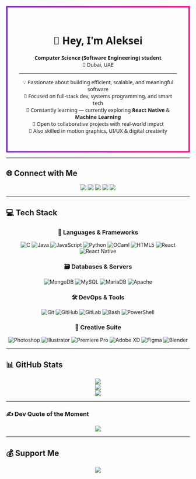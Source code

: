 <!-- ANIMATED GRADIENT BORDER STYLE (for use in HTML hosting like GitHub Pages) -->
<style>
@keyframes borderFlow {
  0% { border-image-source: linear-gradient(270deg, #ff0080, #7928ca); }
  50% { border-image-source: linear-gradient(270deg, #7928ca, #ff0080); }
  100% { border-image-source: linear-gradient(270deg, #ff0080, #7928ca); }
}
.animated-box {
  border: 4px solid;
  border-radius: 20px;
  border-image-slice: 1;
  padding: 2rem;
  border-image-source: linear-gradient(270deg, #ff0080, #7928ca);
  animation: borderFlow 6s ease infinite;
  font-family: 'Segoe UI', Tahoma, Geneva, Verdana, sans-serif;
}
</style>

<div align="center" class="animated-box">

# 💫 Hey, I'm Aleksei  
**Computer Science (Software Engineering) student**  
📍 Dubai, UAE

---

💡 Passionate about building efficient, scalable, and meaningful software  
🔧 Focused on full-stack dev, systems programming, and smart tech  
🌱 Constantly learning — currently exploring **React Native** & **Machine Learning**  
🤝 Open to collaborative projects with real-world impact  
🎨 Also skilled in motion graphics, UI/UX & digital creativity

</div>

---

## 🌐 Connect with Me

<p align="center">
  <a href="https://behance.net/72f654c9"><img src="https://img.shields.io/badge/Behance-1769ff?logo=behance&logoColor=white" /></a>
  <a href="https://discord.gg/rejlet"><img src="https://img.shields.io/badge/Discord-7289DA?logo=discord&logoColor=white" /></a>
  <a href="https://instagram.com/@theonlyrejlet"><img src="https://img.shields.io/badge/Instagram-E4405F?logo=instagram&logoColor=white" /></a>
  <a href="https://linkedin.com/in/aleksei-evgrafov"><img src="https://img.shields.io/badge/LinkedIn-0077B5?logo=linkedin&logoColor=white" /></a>
  <a href="mailto:alekseievgrafov@outlook.com"><img src="https://img.shields.io/badge/Email-D14836?logo=gmail&logoColor=white" /></a>
</p>

---

## 💻 Tech Stack

<div align="center">

### 🧠 Languages & Frameworks

![C](https://img.shields.io/badge/C-00599C?style=flat&logo=c&logoColor=white)
![Java](https://img.shields.io/badge/Java-ED8B00?style=flat&logo=java&logoColor=white)
![JavaScript](https://img.shields.io/badge/JavaScript-F7DF1E?style=flat&logo=javascript&logoColor=000)
![Python](https://img.shields.io/badge/Python-3670A0?style=flat&logo=python&logoColor=ffdd54)
![OCaml](https://img.shields.io/badge/OCaml-E98407?style=flat&logo=ocaml&logoColor=white)
![HTML5](https://img.shields.io/badge/HTML5-E34F26?style=flat&logo=html5&logoColor=white)
![React](https://img.shields.io/badge/React-20232a?style=flat&logo=react&logoColor=61DAFB)
![React Native](https://img.shields.io/badge/React_Native-20232a?style=flat&logo=react&logoColor=61DAFB)

### 🗃️ Databases & Servers

![MongoDB](https://img.shields.io/badge/MongoDB-4ea94b?style=flat&logo=mongodb&logoColor=white)
![MySQL](https://img.shields.io/badge/MySQL-4479A1?style=flat&logo=mysql&logoColor=white)
![MariaDB](https://img.shields.io/badge/MariaDB-003545?style=flat&logo=mariadb&logoColor=white)
![Apache](https://img.shields.io/badge/Apache-D42029?style=flat&logo=apache&logoColor=white)

### 🛠️ DevOps & Tools

![Git](https://img.shields.io/badge/Git-F05033?style=flat&logo=git&logoColor=white)
![GitHub](https://img.shields.io/badge/GitHub-121011?style=flat&logo=github&logoColor=white)
![GitLab](https://img.shields.io/badge/GitLab-FC6D26?style=flat&logo=gitlab&logoColor=white)
![Bash](https://img.shields.io/badge/Bash-121011?style=flat&logo=gnu-bash&logoColor=white)
![PowerShell](https://img.shields.io/badge/PowerShell-5391FE?style=flat&logo=powershell&logoColor=white)

### 🎨 Creative Suite

![Photoshop](https://img.shields.io/badge/Photoshop-31A8FF?style=flat&logo=adobe%20photoshop&logoColor=white)
![Illustrator](https://img.shields.io/badge/Illustrator-FF9A00?style=flat&logo=adobe%20illustrator&logoColor=white)
![Premiere Pro](https://img.shields.io/badge/Premiere_Pro-9999FF?style=flat&logo=Adobe%20Premiere%20Pro&logoColor=white)
![Adobe XD](https://img.shields.io/badge/XD-470137?style=flat&logo=Adobe%20XD&logoColor=FF61F6)
![Figma](https://img.shields.io/badge/Figma-F24E1E?style=flat&logo=figma&logoColor=white)
![Blender](https://img.shields.io/badge/Blender-F5792A?style=flat&logo=blender&logoColor=white)

</div>

---

## 📊 GitHub Stats

<p align="center">
  <img src="https://github-readme-stats.vercel.app/api?username=aleksei-rejlet&theme=omni&hide_border=true&include_all_commits=true&count_private=true" /><br/>
  <img src="https://nirzak-streak-stats.vercel.app/?user=aleksei-rejlet&theme=omni&hide_border=true" /><br/>
  <img src="https://github-readme-stats.vercel.app/api/top-langs/?username=aleksei-rejlet&theme=omni&hide_border=true&layout=compact" />
</p>

---

### ✍️ Dev Quote of the Moment

<p align="center">
  <img src="https://quotes-github-readme.vercel.app/api?type=horizontal&theme=radical" />
</p>

---

## 💰 Support Me

<p align="center">
  <a href="https://paypal.me/@rejlet">
    <img src="https://img.shields.io/badge/PayPal-00457C?style=for-the-badge&logo=paypal&logoColor=white" />
  </a>
</p>

<!-- Designed with ❤️ by ChatGPT + Rejlet -->
